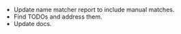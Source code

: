 * Update name matcher report to include manual matches.
* Find TODOs and address them.
* Update docs.
